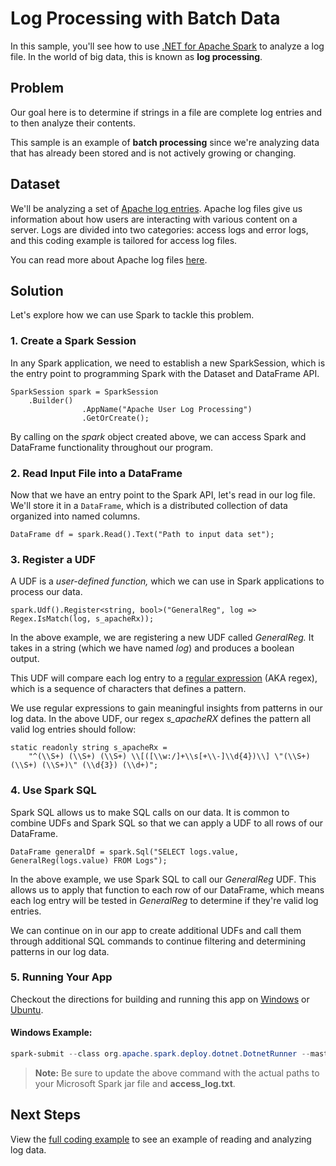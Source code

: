 # Log Processing with Batch Data

In this sample, you'll see how to use [.NET for Apache Spark](https://dotnet.microsoft.com/apps/data/spark) 
to analyze a log file. In the world of big data, this is known as **log processing**.

## Problem

Our goal here is to determine if strings in a file are complete log entries and to then analyze their contents.

This sample is an example of **batch processing** since we're analyzing data that has already been stored and is not actively growing 
or changing.

## Dataset

We'll be analyzing a set of
[Apache log entries](https://raw.githubusercontent.com/elastic/examples/master/Common%20Data%20Formats/apache_logs/apache_logs). Apache log files give us information about how users are interacting with various content on a server. Logs are divided into two categories: access logs and error logs, and this coding example is tailored for access log files.

You can read more about Apache log files [here](https://httpd.apache.org/docs/1.3/logs.html).

## Solution

Let's explore how we can use Spark to tackle this problem.

### 1. Create a Spark Session

In any Spark application, we need to establish a new SparkSession, which is the entry point to programming Spark with the Dataset and 
DataFrame API.

```CSharp
SparkSession spark = SparkSession
    .Builder()
                .AppName("Apache User Log Processing")
                .GetOrCreate();
```

By calling on the *spark* object created above, we can access Spark and DataFrame functionality throughout our program.

### 2. Read Input File into a DataFrame

Now that we have an entry point to the Spark API, let's read in our log file. We'll store it in a `DataFrame`, which is a distributed collection of data organized into named columns.

```CSharp
DataFrame df = spark.Read().Text("Path to input data set");
```

### 3. Register a UDF

A UDF is a *user-defined function,* which we can use in Spark applications to process our data.

```CSharp
spark.Udf().Register<string, bool>("GeneralReg", log => Regex.IsMatch(log, s_apacheRx));
```

In the above example, we are registering a new UDF called *GeneralReg.* It takes in a string (which we have named
*log*) and produces a boolean output.

This UDF will compare each log entry to a [regular expression](https://docs.microsoft.com/en-us/dotnet/standard/base-types/regular-expression-language-quick-reference) (AKA regex), which is a sequence of characters that defines a pattern. 

We use regular expressions to gain meaningful insights from patterns in our log data. In the above UDF, our regex *s_apacheRX* defines the pattern all valid log entries should follow:

```CSharp
static readonly string s_apacheRx =
    "^(\\S+) (\\S+) (\\S+) \\[([\\w:/]+\\s[+\\-]\\d{4})\\] \"(\\S+) (\\S+) (\\S+)\" (\\d{3}) (\\d+)";
```

### 4. Use Spark SQL

Spark SQL allows us to make SQL calls on our data. It is common to combine UDFs and Spark SQL so that we can apply a UDF to all 
rows of our DataFrame.

```CSharp
DataFrame generalDf = spark.Sql("SELECT logs.value, GeneralReg(logs.value) FROM Logs");
```

In the above example, we use Spark SQL to call our *GeneralReg* UDF. This allows us to apply that function to each row of our DataFrame, which means each log entry will be tested in *GeneralReg* to determine if they're valid log entries.

We can continue on in our app to create additional UDFs and call them through additional SQL commands to continue filtering and determining patterns in our log data.

### 5. Running Your App

Checkout the directions for building and running this app on [Windows](../../../../../docs/building/windows-instructions.md) or [Ubuntu](../../../../../docs/building/ubuntu-instructions.md).

#### Windows Example:

```powershell
spark-submit --class org.apache.spark.deploy.dotnet.DotnetRunner --master local /path/to/microsoft-spark-<version>.jar Microsoft.Spark.CSharp.Examples.exe Sql.Batch.Logging /path/to/access_log.txt
```

> **Note:** Be sure to update the above command with the actual paths to your Microsoft Spark jar file and **access_log.txt**.

## Next Steps

View the [full coding example](../Logging.cs) to see an example of reading and analyzing log data.
